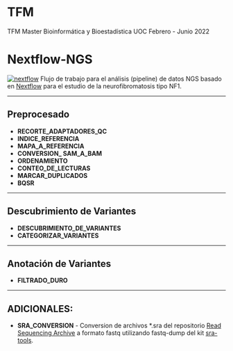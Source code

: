# TFM
TFM Master Bioinformática y Bioestadística UOC
Febrero - Junio 2022 

Nextflow-NGS
============
[![nextflow](https://img.shields.io/badge/nextflow-%E2%89%A50.24.0-brightgreen.svg)](http://nextflow.io)
Flujo de trabajo para el análisis (pipeline) de datos NGS basado en [Nextflow](https://www.nextflow.io/) para el estudio de la neurofibromatosis tipo NF1.



-------------
Preprocesado 
-------------
* **RECORTE_ADAPTADORES_QC** 
* **INDICE_REFERENCIA** 
* **MAPA_A_REFERENCIA**
* **CONVERSION_ SAM_A_BAM**
* **ORDENAMIENTO**
* **CONTEO_DE_LECTURAS** 
* **MARCAR_DUPLICADOS**
* **BQSR**



----------------------------
Descubrimiento de Variantes 
----------------------------
* **DESCUBRIMIENTO_DE_VARIANTES**
* **CATEGORIZAR_VARIANTES** 


-----------------------
Anotación de Variantes 
-----------------------
* **FILTRADO_DURO**

-----------------------
ADICIONALES: 
-----------------------

* **SRA_CONVERSION** - Conversion de archivos  \*.sra del repositorio [Read Sequencing Archive](https://www.ncbi.nlm.nih.gov/sra) a formato fastq utilizando fastq-dump del kit [sra-tools](https://github.com/ncbi/sra-tools).

